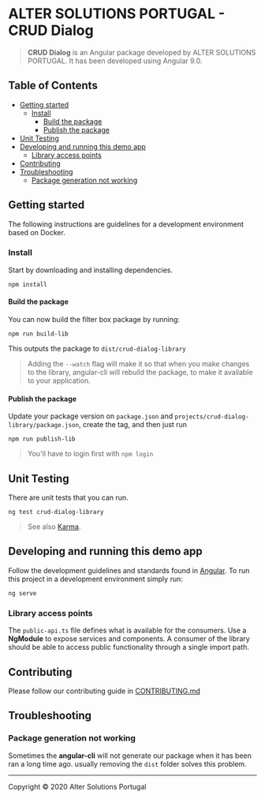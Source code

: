 # ALTER SOLUTIONS PORTUGAL - CRUD Dialog

> **CRUD Dialog** is an Angular package developed by ALTER SOLUTIONS PORTUGAL. It has been developed using Angular 9.0.

## Table of Contents

- [Getting started](#getting-started)
  - [Install](#install)
    - [Build the package](#build-the-package)
    - [Publish the package](#publish-the-package)
- [Unit Testing](#unit-testing)
- [Developing and running this demo app](#developing-and-running-this-demo-app)
  - [Library access points](#library-access-points)
- [Contributing](#contributing)
- [Troubleshooting](#troubleshooting)
  - [Package generation not working](#package-generation-not-working)

## Getting started

The following instructions are guidelines for a development environment based on Docker.

### Install

Start by downloading and installing dependencies.

```shell
npm install
```

#### Build the package

You can now build the filter box package by running:

```shell script
npm run build-lib
```

This outputs the package to `dist/crud-dialog-library`

> Adding the `--watch` flag will make it so that when you make changes to the library, angular-cli will rebuild the package, to make it available to your application.

#### Publish the package

Update your package version on `package.json` and `projects/crud-dialog-library/package.json`, create the tag, and then just run

```shell script
npm run publish-lib
```

> You'll have to login first with `npm login`

## Unit Testing

There are unit tests that you can run.

```shell script
ng test crud-dialog-library
```

> See also [Karma](https://karma-runner.github.io).

## Developing and running this demo app

Follow the development guidelines and standards found in [Angular](https://angular.io).
To run this project in a development environment simply run:

```shell script
ng serve
```

### Library access points

The `public-api.ts` file defines what is available for the consumers. Use a **NgModule** to expose services and components. A consumer of the library should be able to access public functionality through a single import path.

## Contributing

Please follow our contributing guide in [CONTRIBUTING.md](CONTRIBUTING.md)

## Troubleshooting

### Package generation not working

Sometimes the **angular-cli** will not generate our package when it has been ran a long time ago. usually removing the `dist` folder solves this problem.

---

Copyright © 2020 Alter Solutions Portugal
